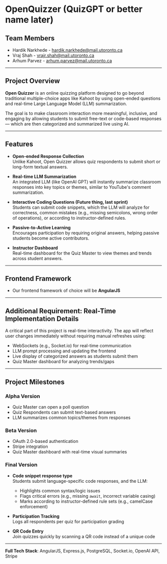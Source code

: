 
# OpenQuizzer (QuizGPT or better name later)

## Team Members
- Hardik Narkhede - hardik.narkhede@mail.utoronto.ca  
- Vraj Shah - vrajr.shah@mail.utoronto.ca  
- Arhum Parvez - arhum.parvez@mail.utoronto.ca

---
## Project Overview
**Open Quizzer** is an online quizzing platform designed to go beyond traditional multiple-choice apps like Kahoot by using open-ended questions and real-time Large Language Model (LLM) summarization.

The goal is to make classroom interaction more meaningful, inclusive, and engaging by allowing students to submit free-text or code-based responses — which are then categorized and summarized live using AI.

---

## Features

- **Open-ended Response Collection**  
Unlike Kahoot, Open Quizzer allows quiz respondents to submit short or long-form textual answers.

- **Real-time LLM Summarization**  
An integrated LLM (like OpenAI GPT) will instantly summarize classroom responses into key topics or themes, similar to YouTube's comment summarization.

- **Interactive Coding Questions (Future thing, last sprint)**  
Students can submit code snippets, which the LLM will analyze for correctness, common mistakes (e.g., missing semicolons, wrong order of operations), or according to instructor-defined rules.

- **Passive-to-Active Learning**  
Encourages participation by requiring original answers, helping passive students become active contributors.

- **Instructor Dashboard**  
Real-time dashboard for the Quiz Master to view themes and trends across student answers.

---

## Frontend Framework
- Our frontend framework of choice will be **AngularJS**

---

## Additional Requirement: Real-Time Implementation Details
A critical part of this project is real-time interactivity. The app will reflect user changes immediately without requiring manual refreshes using:

- WebSockets (e.g., Socket.io) for real-time communication  
- LLM prompt processing and updating the frontend  
- Live display of categorized answers as students submit them  
- Quiz Master dashboard for analyzing trends/gaps

---

## Project Milestones

### Alpha Version
- Quiz Master can open a poll question  
- Quiz Respondents can submit text-based answers  
- LLM summarizes common topics/themes from responses

### Beta Version
- OAuth 2.0-based authentication  
- Stripe integration  
- Quiz Master dashboard with real-time visual summaries

### Final Version
- **Code snippet response type**  
Students submit language-specific code responses, and the LLM:  
  - Highlights common syntax/logic issues  
  - Flags critical errors (e.g., missing `await`, incorrect variable casing)  
  - Marks according to instructor-defined rule sets (e.g., camelCase enforcement)

- **Participation Tracking**  
Logs all respondents per quiz for participation grading

- **QR Code Entry**  
Join quizzes quickly by scanning a QR code instead of a unique code

---

**Full Tech Stack**: AngularJS, Express.js, PostgreSQL, Socket.io, OpenAI API, Stripe
